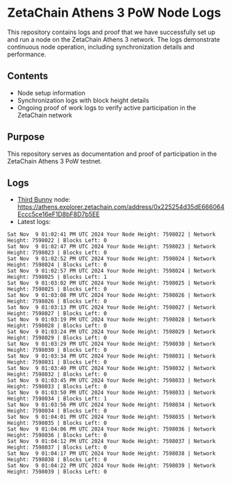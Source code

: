 # ZetaChain Athens 3 PoW Node Logs
This repository contains logs and proof that we have successfully set up and run a node on the ZetaChain Athens 3 network. The logs demonstrate continuous node operation, including synchronization details and performance.

## Contents
- Node setup information
- Synchronization logs with block height details
- Ongoing proof of work logs to verify active participation in the ZetaChain network

## Purpose
This repository serves as documentation and proof of participation in the ZetaChain Athens 3 PoW testnet.

## Logs

- [Third Bunny](https://thirdbunny.xyz/) node: https://athens.explorer.zetachain.com/address/0x225254d35dE666064Eccc5ce16eF1D8bF8D7b5EE
- Latest logs:
```
Sat Nov  9 01:02:41 PM UTC 2024 Your Node Height: 7598022 | Network Height: 7598022 | Blocks Left: 0
Sat Nov  9 01:02:47 PM UTC 2024 Your Node Height: 7598023 | Network Height: 7598023 | Blocks Left: 0
Sat Nov  9 01:02:52 PM UTC 2024 Your Node Height: 7598024 | Network Height: 7598024 | Blocks Left: 0
Sat Nov  9 01:02:57 PM UTC 2024 Your Node Height: 7598024 | Network Height: 7598025 | Blocks Left: 1
Sat Nov  9 01:03:02 PM UTC 2024 Your Node Height: 7598025 | Network Height: 7598025 | Blocks Left: 0
Sat Nov  9 01:03:08 PM UTC 2024 Your Node Height: 7598026 | Network Height: 7598026 | Blocks Left: 0
Sat Nov  9 01:03:13 PM UTC 2024 Your Node Height: 7598027 | Network Height: 7598027 | Blocks Left: 0
Sat Nov  9 01:03:19 PM UTC 2024 Your Node Height: 7598028 | Network Height: 7598028 | Blocks Left: 0
Sat Nov  9 01:03:24 PM UTC 2024 Your Node Height: 7598029 | Network Height: 7598029 | Blocks Left: 0
Sat Nov  9 01:03:29 PM UTC 2024 Your Node Height: 7598030 | Network Height: 7598030 | Blocks Left: 0
Sat Nov  9 01:03:34 PM UTC 2024 Your Node Height: 7598031 | Network Height: 7598031 | Blocks Left: 0
Sat Nov  9 01:03:40 PM UTC 2024 Your Node Height: 7598032 | Network Height: 7598032 | Blocks Left: 0
Sat Nov  9 01:03:45 PM UTC 2024 Your Node Height: 7598033 | Network Height: 7598033 | Blocks Left: 0
Sat Nov  9 01:03:50 PM UTC 2024 Your Node Height: 7598033 | Network Height: 7598034 | Blocks Left: 1
Sat Nov  9 01:03:56 PM UTC 2024 Your Node Height: 7598034 | Network Height: 7598034 | Blocks Left: 0
Sat Nov  9 01:04:01 PM UTC 2024 Your Node Height: 7598035 | Network Height: 7598035 | Blocks Left: 0
Sat Nov  9 01:04:06 PM UTC 2024 Your Node Height: 7598036 | Network Height: 7598036 | Blocks Left: 0
Sat Nov  9 01:04:12 PM UTC 2024 Your Node Height: 7598037 | Network Height: 7598037 | Blocks Left: 0
Sat Nov  9 01:04:17 PM UTC 2024 Your Node Height: 7598038 | Network Height: 7598038 | Blocks Left: 0
Sat Nov  9 01:04:22 PM UTC 2024 Your Node Height: 7598039 | Network Height: 7598039 | Blocks Left: 0
```

